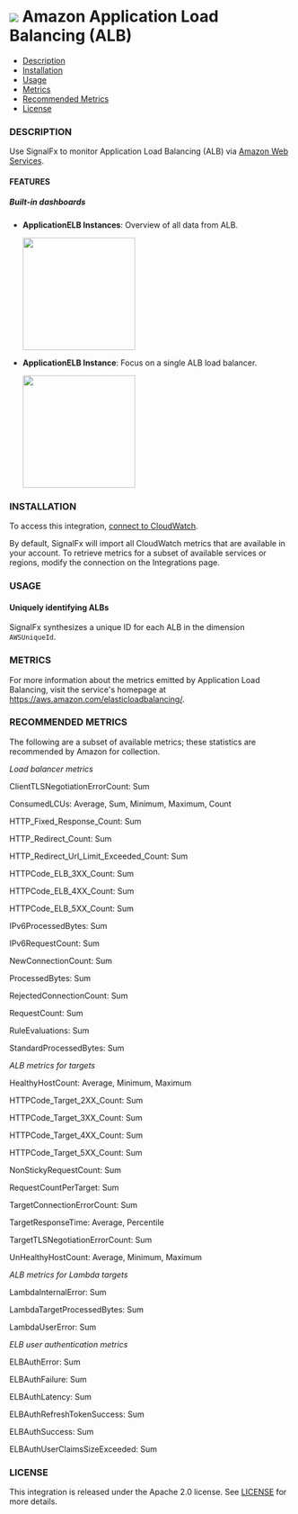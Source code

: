 # ![](./img/integration_awsalb.png) Amazon Application Load Balancing (ALB)

- [Description](#description)
- [Installation](#installation)
- [Usage](#usage)
- [Metrics](#metrics)
- [Recommended Metrics](#recommended-metrics)
- [License](#license)

### DESCRIPTION

Use SignalFx to monitor Application Load Balancing (ALB) via [Amazon Web Services](https://github.com/signalfx/integrations/tree/master/aws)[](sfx_link:aws).

#### FEATURES

##### Built-in dashboards

- **ApplicationELB Instances**: Overview of all data from ALB.

  [<img src='./img/dashboard_alb_instances.png' width=200px>](./img/dashboard_alb_instances.png)

- **ApplicationELB Instance**: Focus on a single ALB load balancer.

  [<img src='./img/dashboard_alb_instance.png' width=200px>](./img/dashboard_alb_instance.png)

### INSTALLATION

To access this integration, [connect to CloudWatch](https://github.com/signalfx/integrations/tree/master/aws)[](sfx_link:aws).

By default, SignalFx will import all CloudWatch metrics that are available in your account. To retrieve metrics for a subset of available services or regions, modify the connection on the Integrations page.

### USAGE

#### Uniquely identifying ALBs

SignalFx synthesizes a unique ID for each ALB in the dimension `AWSUniqueId`.

### METRICS

For more information about the metrics emitted by Application Load Balancing, visit the service's homepage at <a target="_blank" href="https://aws.amazon.com/elasticloadbalancing/">https://aws.amazon.com/elasticloadbalancing/</a>.

### RECOMMENDED METRICS

The following are a subset of available metrics; these statistics are recommended by Amazon for collection.

_Load balancer metrics_

ClientTLSNegotiationErrorCount: Sum

ConsumedLCUs: Average, Sum, Minimum, Maximum, Count

HTTP\_Fixed\_Response_Count: Sum

HTTP\_Redirect\_Count: Sum

HTTP\_Redirect\_Url\_Limit\_Exceeded_Count: Sum

HTTPCode\_ELB\_3XX_Count: Sum

HTTPCode\_ELB\_4XX_Count: Sum

HTTPCode\_ELB\_5XX_Count: Sum

IPv6ProcessedBytes: Sum

IPv6RequestCount: Sum

NewConnectionCount: Sum

ProcessedBytes: Sum

RejectedConnectionCount: Sum

RequestCount: Sum

RuleEvaluations: Sum

StandardProcessedBytes: Sum

_ALB metrics for targets_

HealthyHostCount: Average, Minimum, Maximum

HTTPCode\_Target\_2XX_Count: Sum

HTTPCode\_Target\_3XX_Count: Sum

HTTPCode\_Target\_4XX_Count: Sum

HTTPCode\_Target\_5XX_Count: Sum

NonStickyRequestCount: Sum

RequestCountPerTarget: Sum

TargetConnectionErrorCount: Sum

TargetResponseTime: Average, Percentile

TargetTLSNegotiationErrorCount: Sum

UnHealthyHostCount: Average, Minimum, Maximum

_ALB metrics for Lambda targets_

LambdaInternalError: Sum

LambdaTargetProcessedBytes: Sum

LambdaUserError: Sum

_ELB user authentication metrics_

ELBAuthError: Sum

ELBAuthFailure: Sum

ELBAuthLatency: Sum

ELBAuthRefreshTokenSuccess: Sum

ELBAuthSuccess: Sum

ELBAuthUserClaimsSizeExceeded: Sum


### LICENSE

This integration is released under the Apache 2.0 license. See [LICENSE](./LICENSE) for more details.
